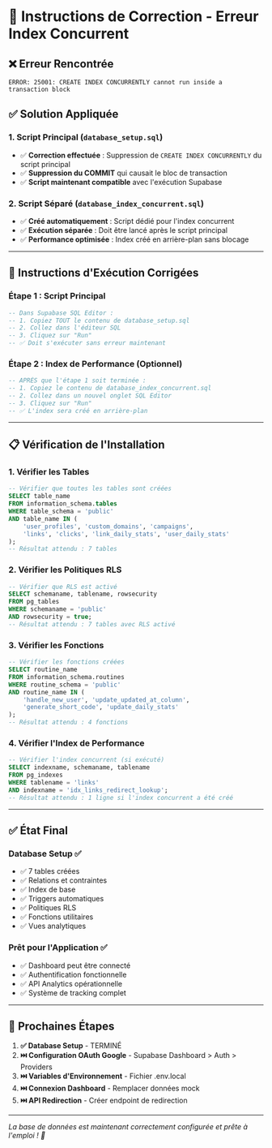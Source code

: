 # 🔧 Instructions de Correction - Erreur Index Concurrent

## ❌ Erreur Rencontrée
```
ERROR: 25001: CREATE INDEX CONCURRENTLY cannot run inside a transaction block
```

## ✅ Solution Appliquée

### 1. **Script Principal** (`database_setup.sql`)
- ✅ **Correction effectuée** : Suppression de `CREATE INDEX CONCURRENTLY` du script principal
- ✅ **Suppression du COMMIT** qui causait le bloc de transaction
- ✅ **Script maintenant compatible** avec l'exécution Supabase

### 2. **Script Séparé** (`database_index_concurrent.sql`)
- ✅ **Créé automatiquement** : Script dédié pour l'index concurrent
- ✅ **Exécution séparée** : Doit être lancé après le script principal
- ✅ **Performance optimisée** : Index créé en arrière-plan sans blocage

---

## 🚀 Instructions d'Exécution Corrigées

### **Étape 1 : Script Principal**
```sql
-- Dans Supabase SQL Editor :
-- 1. Copiez TOUT le contenu de database_setup.sql
-- 2. Collez dans l'éditeur SQL
-- 3. Cliquez sur "Run" 
-- ✅ Doit s'exécuter sans erreur maintenant
```

### **Étape 2 : Index de Performance (Optionnel)**
```sql
-- APRÈS que l'étape 1 soit terminée :
-- 1. Copiez le contenu de database_index_concurrent.sql
-- 2. Collez dans un nouvel onglet SQL Editor
-- 3. Cliquez sur "Run"
-- ✅ L'index sera créé en arrière-plan
```

---

## 📋 Vérification de l'Installation

### **1. Vérifier les Tables**
```sql
-- Vérifier que toutes les tables sont créées
SELECT table_name 
FROM information_schema.tables 
WHERE table_schema = 'public' 
AND table_name IN (
    'user_profiles', 'custom_domains', 'campaigns', 
    'links', 'clicks', 'link_daily_stats', 'user_daily_stats'
);
-- Résultat attendu : 7 tables
```

### **2. Vérifier les Politiques RLS**
```sql
-- Vérifier que RLS est activé
SELECT schemaname, tablename, rowsecurity 
FROM pg_tables 
WHERE schemaname = 'public' 
AND rowsecurity = true;
-- Résultat attendu : 7 tables avec RLS activé
```

### **3. Vérifier les Fonctions**
```sql
-- Vérifier les fonctions créées
SELECT routine_name 
FROM information_schema.routines 
WHERE routine_schema = 'public' 
AND routine_name IN (
    'handle_new_user', 'update_updated_at_column', 
    'generate_short_code', 'update_daily_stats'
);
-- Résultat attendu : 4 fonctions
```

### **4. Vérifier l'Index de Performance**
```sql
-- Vérifier l'index concurrent (si exécuté)
SELECT indexname, schemaname, tablename 
FROM pg_indexes 
WHERE tablename = 'links' 
AND indexname = 'idx_links_redirect_lookup';
-- Résultat attendu : 1 ligne si l'index concurrent a été créé
```

---

## ✅ État Final

### **Database Setup** ✅
- ✅ 7 tables créées
- ✅ Relations et contraintes
- ✅ Index de base
- ✅ Triggers automatiques
- ✅ Politiques RLS
- ✅ Fonctions utilitaires
- ✅ Vues analytiques

### **Prêt pour l'Application** ✅
- ✅ Dashboard peut être connecté
- ✅ Authentification fonctionnelle
- ✅ API Analytics opérationnelle
- ✅ Système de tracking complet

---

## 🎯 Prochaines Étapes

1. **✅ Database Setup** - TERMINÉ
2. **⏭️ Configuration OAuth Google** - Supabase Dashboard > Auth > Providers
3. **⏭️ Variables d'Environnement** - Fichier .env.local
4. **⏭️ Connexion Dashboard** - Remplacer données mock
5. **⏭️ API Redirection** - Créer endpoint de redirection

---

*La base de données est maintenant correctement configurée et prête à l'emploi ! 🎉*
